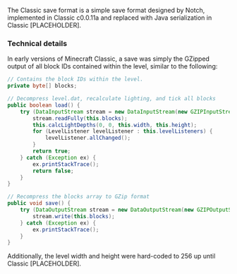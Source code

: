 The Classic save format is a simple save format designed by Notch, implemented in Classic c0.0.11a and replaced with Java serialization in Classic [PLACEHOLDER].

### Technical details
In early versions of Minecraft Classic, a save was simply the GZipped output of all block IDs contained within the level, similar to the following:
```java
// Contains the block IDs within the level.
private byte[] blocks;

// Decompress level.dat, recalculate lighting, and tick all blocks
public boolean load() {
    try (DataInputStream stream = new DataInputStream(new GZIPInputStream(new FileInputStream(new File("level.dat"))))) {
        stream.readFully(this.blocks);
        this.calcLightDepths(0, 0, this.width, this.height);
        for (LevelListener levelListener : this.levelListeners) {
            levelListener.allChanged();
        }
        return true;
    } catch (Exception ex) {
        ex.printStackTrace();
        return false;
    }
}

// Recompress the blocks array to GZip format
public void save() {
    try (DataOutputStream stream = new DataOutputStream(new GZIPOutputStream(new FileOutputStream(new File("level.dat"))))) {
        stream.write(this.blocks);
    } catch (Exception ex) {
        ex.printStackTrace();
    }
}
```
Additionally, the level width and height were hard-coded to 256 up until Classic [PLACEHOLDER].